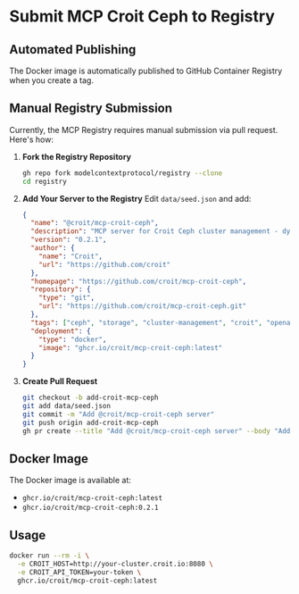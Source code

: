 # Submit MCP Croit Ceph to Registry

## Automated Publishing
The Docker image is automatically published to GitHub Container Registry when you create a tag.

## Manual Registry Submission
Currently, the MCP Registry requires manual submission via pull request. Here's how:

1. **Fork the Registry Repository**
   ```bash
   gh repo fork modelcontextprotocol/registry --clone
   cd registry
   ```

2. **Add Your Server to the Registry**
   Edit `data/seed.json` and add:
   ```json
   {
     "name": "@croit/mcp-croit-ceph",
     "description": "MCP server for Croit Ceph cluster management - dynamically generates tools from Croit OpenAPI specifications",
     "version": "0.2.1",
     "author": {
       "name": "Croit",
       "url": "https://github.com/croit"
     },
     "homepage": "https://github.com/croit/mcp-croit-ceph",
     "repository": {
       "type": "git",
       "url": "https://github.com/croit/mcp-croit-ceph.git"
     },
     "tags": ["ceph", "storage", "cluster-management", "croit", "openapi"],
     "deployment": {
       "type": "docker",
       "image": "ghcr.io/croit/mcp-croit-ceph:latest"
     }
   }
   ```

3. **Create Pull Request**
   ```bash
   git checkout -b add-croit-mcp-ceph
   git add data/seed.json
   git commit -m "Add @croit/mcp-croit-ceph server"
   git push origin add-croit-mcp-ceph
   gh pr create --title "Add @croit/mcp-croit-ceph server" --body "Adding MCP server for Croit Ceph cluster management"
   ```

## Docker Image
The Docker image is available at:
- `ghcr.io/croit/mcp-croit-ceph:latest`
- `ghcr.io/croit/mcp-croit-ceph:0.2.1`

## Usage
```bash
docker run --rm -i \
  -e CROIT_HOST=http://your-cluster.croit.io:8080 \
  -e CROIT_API_TOKEN=your-token \
  ghcr.io/croit/mcp-croit-ceph:latest
```